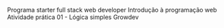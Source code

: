 Programa starter full stack web developer
Introdução à programação web
Atividade prática 01 - Lógica simples
Growdev
